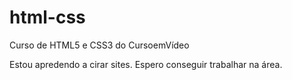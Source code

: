 # html-css
 Curso de HTML5 e CSS3 do CursoemVídeo

Estou apredendo a cirar sites. Espero conseguir trabalhar na área.